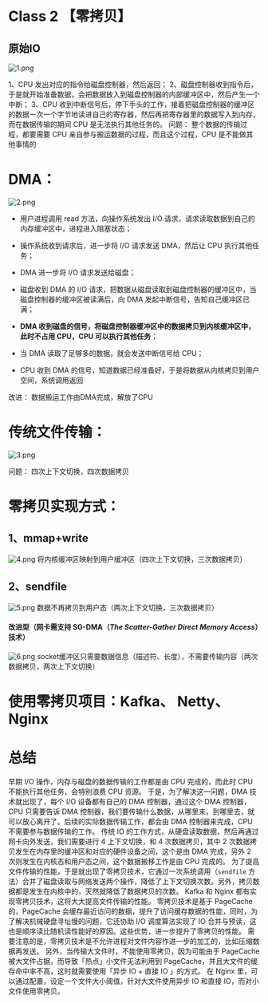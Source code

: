 # Class 2 【零拷贝】

## 原始IO
![1.png](https://cdn.nlark.com/yuque/0/2020/png/2774814/1603783599374-4bfb0667-f4d1-4f4c-a5bc-66119730cbe7.png#align=left&display=inline&height=634&margin=%5Bobject%20Object%5D&name=1.png&originHeight=634&originWidth=1080&size=125208&status=done&style=none&width=1080)


1、CPU 发出对应的指令给磁盘控制器，然后返回；
2、磁盘控制器收到指令后，于是就开始准备数据，会把数据放入到磁盘控制器的内部缓冲区中，然后产生一个中断；
3、CPU 收到中断信号后，停下手头的工作，接着把磁盘控制器的缓冲区的数据一次一个字节地读进自己的寄存器，然后再把寄存器里的数据写入到内存，而在数据传输的期间 CPU 是无法执行其他任务的。
问题：
整个数据的传输过程，都要需要 CPU 亲自参与搬运数据的过程，而且这个过程，CPU 是不能做其他事情的
# DMA：
![2.png](https://cdn.nlark.com/yuque/0/2020/png/2774814/1603783933369-1a69ffa2-c57c-4954-b6f0-f59de0640db2.png#align=left&display=inline&height=507&margin=%5Bobject%20Object%5D&name=2.png&originHeight=507&originWidth=1080&size=100644&status=done&style=none&width=1080)

- 用户进程调用 read 方法，向操作系统发出 I/O 请求，请求读取数据到自己的内存缓冲区中，进程进入阻塞状态；

- 操作系统收到请求后，进一步将 I/O 请求发送 DMA，然后让 CPU 执行其他任务；

- DMA 进一步将 I/O 请求发送给磁盘；

- 磁盘收到 DMA 的 I/O 请求，把数据从磁盘读取到磁盘控制器的缓冲区中，当磁盘控制器的缓冲区被读满后，向 DMA 发起中断信号，告知自己缓冲区已满；

- **DMA 收到磁盘的信号，将磁盘控制器缓冲区中的数据拷贝到内核缓冲区中，此时不占用 CPU，CPU 可以执行其他任务**；

- 当 DMA 读取了足够多的数据，就会发送中断信号给 CPU；

- CPU 收到 DMA 的信号，知道数据已经准备好，于是将数据从内核拷贝到用户空间，系统调用返回

改进：
数据搬运工作由DMA完成，解放了CPU
# 传统文件传输：
![3.png](https://cdn.nlark.com/yuque/0/2020/png/2774814/1603784120315-675a6931-6ddf-4fee-a333-c0f1eef436ef.png#align=left&display=inline&height=666&margin=%5Bobject%20Object%5D&name=3.png&originHeight=666&originWidth=1080&size=118953&status=done&style=none&width=1080)

问题：
四次上下文切换，四次数据拷贝
# 零拷贝实现方式：
## 1、mmap+write
![4.png](https://cdn.nlark.com/yuque/0/2020/png/2774814/1603784285152-77234d8f-8d7a-4f5c-90aa-da28463dcab7.png#align=left&display=inline&height=665&margin=%5Bobject%20Object%5D&name=4.png&originHeight=665&originWidth=1080&size=119457&status=done&style=none&width=1080)
将内核缓冲区映射到用户缓冲区（四次上下文切换，三次数据拷贝）
## 2、sendfile
![5.png](https://cdn.nlark.com/yuque/0/2020/png/2774814/1603784414868-413f607d-afac-4920-ac9e-d8d460167ea6.png#align=left&display=inline&height=674&margin=%5Bobject%20Object%5D&name=5.png&originHeight=674&originWidth=1080&size=153178&status=done&style=none&width=1080)
数据不再拷贝到用户态（两次上下文切换，三次数据拷贝）
#### 改进型（网卡需支持 SG-DMA（_The Scatter-Gather Direct Memory Access_）技术）
![6.png](https://cdn.nlark.com/yuque/0/2020/png/2774814/1603784570077-36926d73-e062-4e29-8460-e591a1002438.png#align=left&display=inline&height=639&margin=%5Bobject%20Object%5D&name=6.png&originHeight=639&originWidth=1080&size=150381&status=done&style=none&width=1080)
socket缓冲区只需要数据信息（描述符、长度），不需要传输内容（两次数据拷贝，两次上下文切换）
# 使用零拷贝项目：Kafka、 Netty、Nginx
# 总结
早期 I/O 操作，内存与磁盘的数据传输的工作都是由 CPU 完成的，而此时 CPU 不能执行其他任务，会特别浪费 CPU 资源。
于是，为了解决这一问题，DMA 技术就出现了，每个 I/O 设备都有自己的 DMA 控制器，通过这个 DMA 控制器，CPU 只需要告诉 DMA 控制器，我们要传输什么数据，从哪里来，到哪里去，就可以放心离开了。后续的实际数据传输工作，都会由 DMA 控制器来完成，CPU 不需要参与数据传输的工作。
传统 IO 的工作方式，从硬盘读取数据，然后再通过网卡向外发送，我们需要进行 4 上下文切换，和 4 次数据拷贝，其中 2 次数据拷贝发生在内存里的缓冲区和对应的硬件设备之间，这个是由 DMA 完成，另外 2 次则发生在内核态和用户态之间，这个数据搬移工作是由 CPU 完成的。
为了提高文件传输的性能，于是就出现了零拷贝技术，它通过一次系统调用（`sendfile` 方法）合并了磁盘读取与网络发送两个操作，降低了上下文切换次数。另外，拷贝数据都是发生在内核中的，天然就降低了数据拷贝的次数。
Kafka 和 Nginx 都有实现零拷贝技术，这将大大提高文件传输的性能。
零拷贝技术是基于 PageCache 的，PageCache 会缓存最近访问的数据，提升了访问缓存数据的性能，同时，为了解决机械硬盘寻址慢的问题，它还协助 I/O 调度算法实现了 IO 合并与预读，这也是顺序读比随机读性能好的原因。这些优势，进一步提升了零拷贝的性能。
需要注意的是，零拷贝技术是不允许进程对文件内容作进一步的加工的，比如压缩数据再发送。
另外，当传输大文件时，不能使用零拷贝，因为可能由于 PageCache 被大文件占据，而导致「热点」小文件无法利用到 PageCache，并且大文件的缓存命中率不高，这时就需要使用「异步 IO + 直接 IO 」的方式。
在 Nginx 里，可以通过配置，设定一个文件大小阈值，针对大文件使用异步 IO 和直接 IO，而对小文件使用零拷贝。
